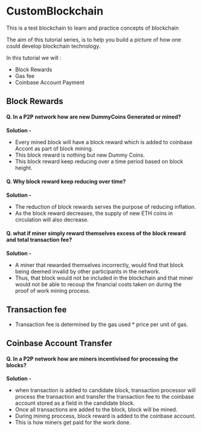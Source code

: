 
# CustomBlockchain

This is a test blockchain to learn and practice concepts of blockchain

The aim of this tutorial series, is to help you build a picture of how one could develop blockchain technology.

In this tutorial we will :

- Block Rewards
- Gas fee
- Coinbase Account Payment

  
## Block Rewards

#### Q. In a P2P network how are new DummyCoins Generated or mined?
**Solution -** 
 - Every mined block will have a block reward which is added to coinbase Accont as part of block mining.
 - This block reward is nothing but new Dummy Coins.
 - This block reward keep reducing over a time period based on block height.

#### Q. Why block reward keep reducing over time?
**Solution -** 
 - The reduction of block rewards serves the purpose of reducing inflation. 
 - As the block reward decreases, the supply of new ETH coins in circulation will also decrease.
 

#### Q. what if miner simply reward themselves excess of the block reward and total transaction fee?
**Solution -** 
 - A miner that rewarded themselves incorrectly, would find that block being deemed invalid by other participants in the network.
 - Thus, that block would not be included in the blockchain and that miner would not be able to recoup the financial costs taken on during the proof of work mining process.


## Transaction fee
- Transaction fee is determined by the gas used * price per unit of gas.


## Coinbase Account Transfer

#### Q. In a P2P network how are miners incentivised for processing the blocks?
**Solution -** 
 - when transaction is added to candidate block, transaction processor will process the transaction and transfer the transaction fee to the coinbase account stored as a field in the candidate block.
 - Once all transactions are added to the block, block will be mined. 
 - During mining proccess, block reward is added to the coinbase account. 
- This is how miners get paid for the work done.
